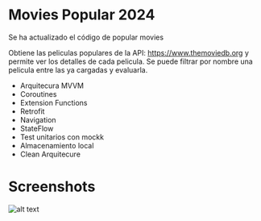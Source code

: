 # Movies Popular 2024

Se ha actualizado el código de popular movies 

Obtiene las peliculas populares de la API:  https://www.themoviedb.org y permite ver los detalles de cada pelicula. 
Se puede filtrar por nombre una pelicula entre las ya cargadas y evaluarla. 

- Arquitecura MVVM
- Coroutines
- Extension Functions
- Retrofit
- Navigation
- StateFlow
- Test unitarios con mockk
- Almacenamiento local
- Clean Arquitecure

# Screenshots

![alt text](https://github.com/sabrinaar/peliculasPopulares/blob/main/ScreenShots/popularMovies.gif)


